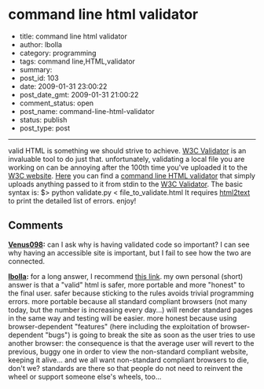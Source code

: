 # command line html validator

- title: command line html validator
- author: lbolla
- category: programming
- tags: command line,HTML,validator
- summary: 
- post_id: 103
- date: 2009-01-31 23:00:22
- post_date_gmt: 2009-01-31 21:00:22
- comment_status: open
- post_name: command-line-html-validator
- status: publish
- post_type: post

----------------

valid HTML is something we should strive to achieve. [W3C Validator][1] is an invaluable tool to do just that. unfortunately, validating a local file you are working on can be annoying after the 100th time you've uploaded it to the [W3C website][1]. [Here][2] you can find a [command line HTML validator][2] that simply uploads anything passed to it from stdin to the [W3C Validator][1]. The basic syntax is: $> python validate.py < file_to_validate.html It requires [html2text][3] to print the detailed list of errors. enjoy!

   [1]: http://validator.w3.org/ (W3C Validator)
   [2]: https://raw.github.com/lbolla/junk/master/utils/w3c_validate.py (html validator)
   [3]: http://www.aaronsw.com/2002/html2text/ (html2text)

## Comments

**[Venus098](#56 "2009-04-12 02:20:49"):** can I ask why is having validated code so important? I can see why having an accessible site is important, but I fail to see how the two are connected.

**[lbolla](#57 "2009-04-12 11:48:20"):** for a long answer, I recommend [this link][1]. my own personal (short) answer is that a "valid" html is safer, more portable and more "honest" to the final user. safer because sticking to the rules avoids trivial programming errors. more portable because all standard compliant browsers (not many today, but the number is increasing every day...) will render standard pages in the same way and testing will be easier. more honest because using browser-dependent "features" (here including the exploitation of browser-dependent "bugs") is going to break the site as soon as the user tries to use another browser: the consequence is that the average user will revert to the previous, buggy one in order to view the non-standard compliant website, keeping it alive... and we all want non-standard compliant browsers to die, don't we? standards are there so that people do not need to reinvent the wheel or support someone else's wheels, too...

   [1]: http://validator.w3.org/docs/why.html

